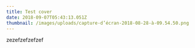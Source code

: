 ```yaml
---
title: Test cover
date: 2018-09-07T05:43:13.051Z
thumbnail: /images/uploads/capture-d’écran-2018-08-28-à-09.54.50.png
---
```

zezefzefzefzef
